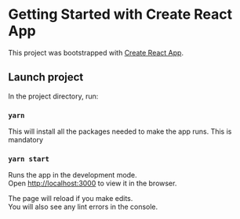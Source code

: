 # Getting Started with Create React App

This project was bootstrapped with [Create React App](https://github.com/facebook/create-react-app).

## Launch project

In the project directory, run:

### `yarn`

This will install all the packages needed to make the app runs. This is mandatory

### `yarn start`

Runs the app in the development mode.\
Open [http://localhost:3000](http://localhost:3000) to view it in the browser.

The page will reload if you make edits.\
You will also see any lint errors in the console.
